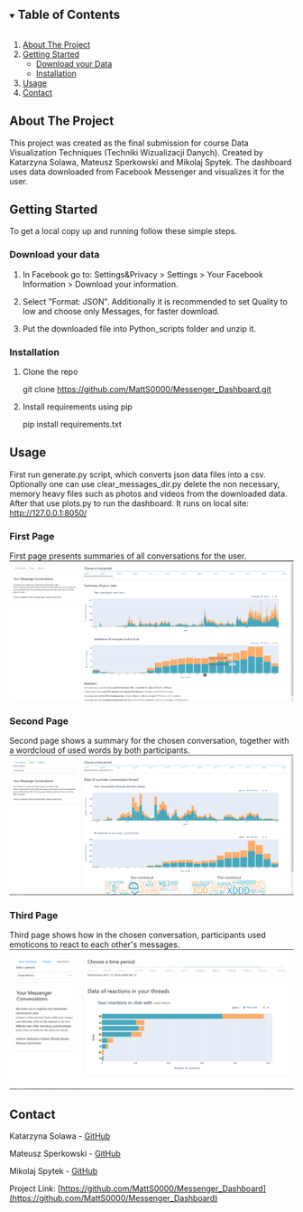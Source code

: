 <!-- https://github.com/othneildrew/Best-README-Template -->
<!-- TABLE OF CONTENTS -->
<details open="open">
  <summary><h2 style="display: inline-block">Table of Contents</h2></summary>
  <ol>
    <li>
      <a href="#about-the-project">About The Project</a>
    </li>
    <li>
      <a href="#getting-started">Getting Started</a>
      <ul>
        <li><a href="#download-your-data">Download your Data</a></li>
        <li><a href="#installation">Installation</a></li>
      </ul>
    </li>
    <li><a href="#usage">Usage</a></li>
    <li><a href="#contact">Contact</a></li>
  </ol>
</details>



<!-- ABOUT THE PROJECT -->
## About The Project

This project was created as the final submission for course Data Visualization Techniques (Techniki Wizualizacji Danych). Created by Katarzyna Solawa, Mateusz Sperkowski and Mikolaj Spytek. The dashboard uses data downloaded from Facebook Messenger and visualizes it for the user.


<!-- GETTING STARTED -->
## Getting Started

To get a local copy up and running follow these simple steps.

### Download your data
1. In Facebook go to: Settings&Privacy > Settings > Your Facebook Information > Download your information.

2. Select "Format: JSON". Additionally it is recommended to set Quality to low and choose only Messages, for faster download.

3. Put the downloaded file into Python_scripts folder and unzip it.

### Installation

1. Clone the repo
   
   git clone https://github.com/MattS0000/Messenger_Dashboard.git
   
2. Install requirements using pip
   
   pip install requirements.txt
  



<!-- USAGE EXAMPLES -->
## Usage

First run generate.py script, which converts json data files into a csv. Optionally one can use clear_messages_dir.py delete the non necessary, memory heavy files such as photos and videos from the downloaded data. After that use plots.py to run the dashboard. It runs on local site: http://127.0.0.1:8050/

### First Page
First page presents summaries of all conversations for the user.
![First Page](Examples_photos/First_page.png)

### Second Page
Second page shows a summary for the chosen conversation, together with a wordcloud of used words by both participants.
![Second Page](Examples_photos/Second_page.png)

### Third Page
Third page shows how in the chosen conversation, participants used emoticons to react to each other's messages.
![Third Page](Examples_photos/Third_page.png)

<!-- CONTACT -->
## Contact

Katarzyna Solawa - [GitHub](https://github.com/solawak)

Mateusz Sperkowski - [GitHub](https://github.com/MattS0000)

Mikolaj Spytek - [GitHub](https://github.com/mikolajsp)

Project Link: [https://github.com/MattS0000/Messenger_Dashboard](https://github.com/MattS0000/Messenger_Dashboard)


